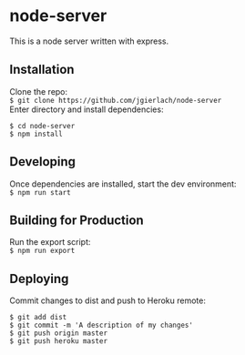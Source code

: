 # node-server
This is a node server written with express.  

## Installation
Clone the repo:  
`$ git clone https://github.com/jgierlach/node-server`  
Enter directory and install dependencies:  
```
$ cd node-server
$ npm install
```

## Developing
Once dependencies are installed, start the dev environment:  
`$ npm run start`

## Building for Production
Run the export script:  
`$ npm run export`

## Deploying
Commit changes to dist and push to Heroku remote:  
```
$ git add dist
$ git commit -m 'A description of my changes'
$ git push origin master
$ git push heroku master
```
